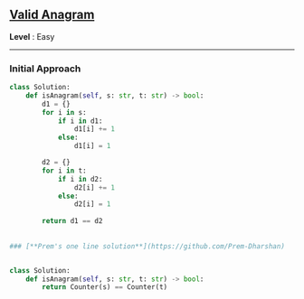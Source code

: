 ## [Valid Anagram](https://neetcode.io/problems/is-anagram)

**Level** : Easy 

---

### **Initial Approach**

```python
class Solution:
    def isAnagram(self, s: str, t: str) -> bool:
        d1 = {}
        for i in s:
            if i in d1:
                d1[i] += 1
            else:
                d1[i] = 1

        d2 = {}
        for i in t:
            if i in d2:
                d2[i] += 1
            else:
                d2[i] = 1
            
        return d1 == d2
        
        
### [**Prem's one line solution**](https://github.com/Prem-Dharshan)


class Solution:
    def isAnagram(self, s: str, t: str) -> bool:
        return Counter(s) == Counter(t)

        